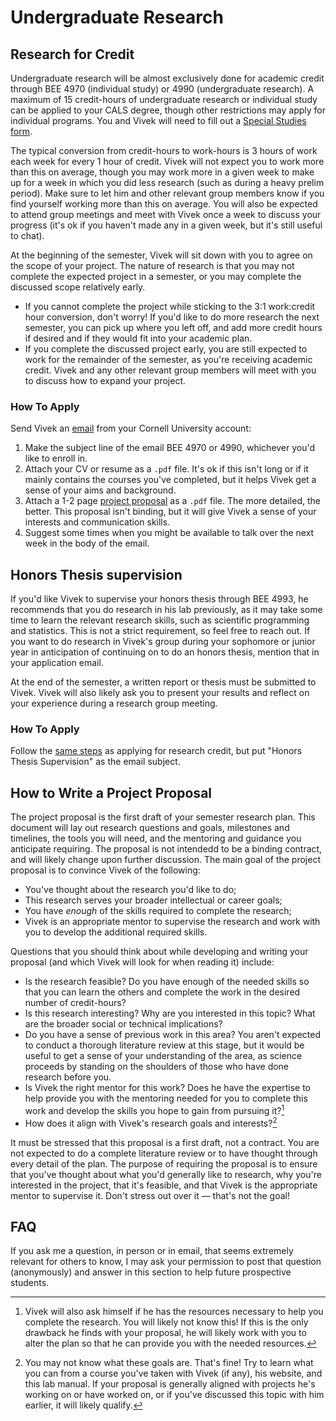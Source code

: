 # Undergraduate Research



## Research for Credit

Undergraduate research will be almost exclusively done for academic credit through BEE 4970 (individual study) or 4990 (undergraduate research). A maximum of 15 credit-hours of undergraduate research or individual study can be applied to your CALS degree, though other restrictions may apply for individual programs. You and Vivek will need to fill out a [Special Studies form](https://cals.cornell.edu/undergraduate-students/student-services/academic-resources).

The typical conversion from credit-hours to work-hours is 3 hours of work each week for every 1 hour of credit. Vivek will not expect you to work more than this on average, though you may work more in a given week to make up for a week in which you did less research (such as during a heavy prelim period). Make sure to let him and other relevant group members know if you find yourself working more than this on average. You will also be expected to attend group meetings and meet with Vivek once a week to discuss your progress (it's ok if you haven't made any in a given week, but it's still useful to chat).

At the beginning of the semester, Vivek will sit down with you to agree on the scope of your project. The nature of research is that you may not complete the expected project in a semester, or you may complete the discussed scope relatively early.

  * If you cannot complete the project while sticking to the 3:1 work:credit hour conversion, don't worry! If you'd like to do more research the next semester, you can pick up where you left off, and add more credit hours if desired and if they would fit into your academic plan.
  * If you complete the discussed project early, you are still expected to work for the remainder of the semester, as you're receiving academic credit. Vivek and any other relevant group members will meet with you to discuss how to expand your project.

### How To Apply <a name="apply"></a>

Send Vivek an [email](mailto:vs498@cornell.edu) from your Cornell University account:

  1. Make the subject line of the email BEE 4970 or 4990, whichever you'd like to enroll in.
  2. Attach your CV or resume as a `.pdf` file. It's ok if this isn't long or if it mainly contains the courses you've completed, but it helps Vivek get a sense of your aims and background.
  3. Attach a 1-2 page [project proposal](#proposal) as a `.pdf` file. The more detailed, the better. This proposal isn't binding, but it will give Vivek a sense of your interests and communication skills.
  4. Suggest some times when you might be available to talk over the next week in the body of the email.

## Honors Thesis supervision

If you'd like Vivek to supervise your honors thesis through BEE 4993, he recommends that you do research in his lab previously, as it may take some time to learn the relevant research skills, such as scientific programming and statistics. This is not a strict requirement, so feel free to reach out. If you want to do research in Vivek's group during your sophomore or junior year in anticipation of continuing on to do an honors thesis, mention that in your application email.

At the end of the semester, a written report or thesis must be submitted to Vivek. Vivek will also likely ask you to present your results and reflect on your experience during a research group meeting.

### How To Apply

Follow the [same steps](#apply) as applying for research credit, but put "Honors Thesis Supervision" as the email subject.

## How to Write a Project Proposal <a name="proposal"></a>

The project proposal is the first draft of your semester research plan. This document will lay out research questions and goals, milestones and timelines, the tools you will need, and the mentoring and guidance you anticipate requiring. The proposal is not intendedd to be a binding contract, and will likely change upon further discussion. The main goal of the project proposal is to convince Vivek of the following:

  * You've thought about the research you'd like to do;
  * This research serves your broader intellectual or career goals;
  * You have *enough* of the skills required to complete the research;
  * Vivek is an appropriate mentor to supervise the research and work with you to develop the additional required skills.

Questions that you should think about while developing and writing your proposal (and which Vivek will look for when reading it) include:

  * Is the research feasible? Do you have enough of the needed skills so that you can learn the others and complete the work in the desired number of credit-hours?
  * Is this research interesting? Why are you interested in this topic? What are the broader social or technical implications?
  * Do you have a sense of previous work in this area? You aren't expected to conduct a thorough literature review at this stage, but it would be useful to get a sense of your understanding of the area, as science proceeds by standing on the shoulders of those who have done research before you.
  * Is Vivek the right mentor for this work? Does he have the expertise to help provide you with the mentoring needed for you to complete this work and develop the skills you hope to gain from pursuing it?[^resources]
  * How does it align with Vivek's research goals and interests?[^goals]

  [^resources]: Vivek will also ask himself if he has the resources necessary to help you complete the research. You will likely not know this! If this is the only drawback he finds with your proposal, he will likely work with you to alter the plan so that he can provide you with the needed resources.

  [^goals]: You may not know what these goals are. That's fine! Try to learn what you can from a course you've taken with Vivek (if any), his website, and this lab manual. If your proposal is generally aligned with projects he's working on or have worked on, or if you've discussed this topic with him earlier, it will likely qualify.

It must be stressed that this proposal is a first draft, not a contract. You are not expected to do a complete literature review or to have thought through every detail of the plan. The purpose of requiring the proposal is to ensure that you've thought about what you'd generally like to research, why you're interested in the project, that it's feasible, and that Vivek is the appropriate mentor to supervise it. Don't stress out over it &mdash; that's not the goal!

## FAQ

If you ask me a question, in person or in email, that seems extremely relevant for others to know, I may ask your permission to post that question (anonymously) and answer in this section to help future prospective students.
